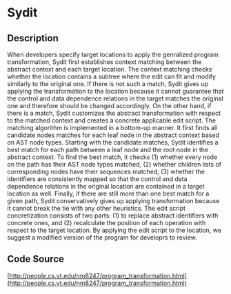 # Sydit

## Description
When developers specify target locations to apply the genralized program transformation, Sydit first establishes context matching between the abstract context and each target location. The context matching checks whether the location contains a subtree where the edit can fit and modify similarly to the original one. If there is not such a match, Sydit gives up applying the transformation to the location because it cannot guarantee that the control and data dependence relations in the target matches the original one and therefore should be changed accordingly. On the other hand, if there is a match, Sydit customizes the abstract transformation with respect to the matched context and creates a concrete applicable edit script. The matching algorithm is implemented in a bottom-up manner. It first finds all candidate nodes matches for each leaf node in the abstract context based on AST node types. Starting with the candidate matches, Sydit identifies a best match for each path between a leaf node and the root node in the abstract context. To find the best match, it checks (1) whether every node on the path has their AST node types matched, (2) whether children lists of corresponding nodes have their sequences matched, (3) whether the identifiers are consistently mapped so that the control and data dependence relations in the original location are contained in a target location as well. Finally, if there are still more than one best match for a given path, Sydit conservatively gives up applying transformation because it cannot break the tie with any other heuristics. The edit script concretization consists of two parts: (1) to replace abstract identifiers with concrete ones, and (2) recalculate the position of each operation with respect to the target location. By applying the edit script to the location, we suggest a modified version of the program for developrs to review.

## Code Source
[http://people.cs.vt.edu/nm8247/program_transformation.html](http://people.cs.vt.edu/nm8247/program_transformation.html)